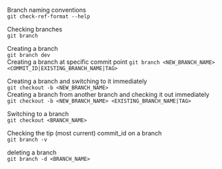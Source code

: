 Branch naming conventions  
`git check-ref-format --help`

Checking branches  
`git branch`  

Creating a branch  
`git branch dev`  
Creating a branch at specific commit point
`git branch <NEW_BRANCH_NAME> <COMMIT_ID|EXISTING_BRANCH_NAME|TAG>`

Creating a branch and switching to it immediately  
`git checkout -b <NEW_BRANCH_NAME>`  
Creating a branch from another branch and checking it out immediately  
`git checkout -b <NEW_BRANCH_NAME> <EXISTING_BRANCH_NAME|TAG>`

Switching to a branch  
`git checkout <BRANCH_NAME>`

Checking the tip (most current) commit_id on a branch  
`git branch -v`

deleting a branch  
`git branch -d <BRANCH_NAME>`
